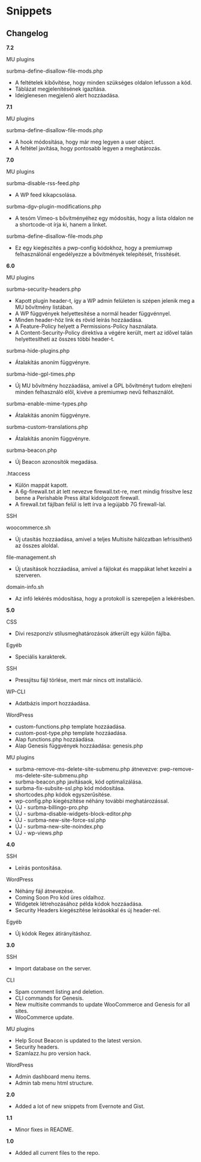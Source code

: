 # Snippets

## Changelog

**7.2**

MU plugins

surbma-define-disallow-file-mods.php
- A feltételek kibővítése, hogy minden szükséges oldalon lefusson a kód.
- Táblázat megjelenítésének igazítása.
- Ideiglenesen megjelenő alert hozzáadása.

**7.1**

MU plugins

surbma-define-disallow-file-mods.php
- A hook módosítása, hogy már meg legyen a user object.
- A feltétel javítása, hogy pontosabb legyen a meghatározás.

**7.0**

MU plugins

surbma-disable-rss-feed.php
- A WP feed kikapcsolása.

surbma-dgv-plugin-modifications.php
- A tesóm Vimeo-s bővítményéhez egy módosítás, hogy a lista oldalon ne a shortcode-ot írja ki, hanem a linket.

surbma-define-disallow-file-mods.php
- Ez egy kiegészítés a pwp-config kódokhoz, hogy a premiumwp felhasználónál engedélyezze a bővítmények telepítését, frissítését.

**6.0**

MU plugins

surbma-security-headers.php
- Kapott plugin header-t, így a WP admin felületen is szépen jelenik meg a MU bővítmény listában.
- A WP függvények helyettesítése a normál header függvénnyel.
- Minden header-höz link és rövid leírás hozzáadása.
- A Feature-Policy helyett a Permissions-Policy használata.
- A Content-Security-Policy direktíva a végére került, mert az idővel talán helyettesítheti az összes többi header-t.

surbma-hide-plugins.php
- Átalakítás anoním függvényre.

surbma-hide-gpl-times.php
- Új MU bővítmény hozzáadása, amivel a GPL bővítményt tudom elrejteni minden felhasználó elől, kivéve a premiumwp nevű felhasználót.

surbma-enable-mime-types.php
- Átalakítás anoním függvényre.

surbma-custom-translations.php
- Átalakítás anoním függvényre.

surbma-beacon.php
- Új Beacon azonosítók megadása.

.htaccess

- Külön mappát kapott.
- A 6g-firewall.txt át lett nevezve firewall.txt-re, mert mindig frissítve lesz benne a Perishable Press által kidolgozott firewall.
- A firewall.txt fájlban felül is lett írva a legújabb 7G firewall-lal.

SSH

woocommerce.sh
- Új utasítás hozzáadása, amivel a teljes Multisite hálózatban lefrissíthető az összes aloldal.

file-management.sh
- Új utasítások hozzáadása, amivel a fájlokat és mappákat lehet kezelni a szerveren.

domain-info.sh
- Az infó lekérés módosítása, hogy a protokoll is szerepeljen a lekérésben.

**5.0**

CSS

- Divi reszponzív stílusmeghatározások átkerült egy külön fájlba.

Egyéb

- Speciális karakterek.

SSH

- Pressjitsu fájl törlése, mert már nincs ott installáció.

WP-CLI

- Adatbázis import hozzáadása.

WordPress

- custom-functions.php template hozzáadása.
- custom-post-type.php template hozzáadása.
- Alap functions.php hozzáadása.
- Alap Genesis függvények hozzáadása: genesis.php

MU plugins

- surbma-remove-ms-delete-site-submenu.php átnevezve: pwp-remove-ms-delete-site-submenu.php
- surbma-beacon.php javításaok, kód optimalizálása.
- surbma-fix-subsite-ssl.php kód módosítása.
- shortcodes.php kódok egyszerűsítése.
- wp-config.php kiegészítése néhány további meghatározással.
- ÚJ - surbma-billingo-pro.php
- ÚJ - surbma-disable-widgets-block-editor.php
- ÚJ - surbma-new-site-force-ssl.php
- ÚJ - surbma-new-site-noindex.php
- ÚJ - wp-views.php

**4.0**

SSH

- Leírás pontosítása.

WordPress

- Néhány fájl átnevezése.
- Coming Soon Pro kód üres oldalhoz.
- Widgetek létrehozásához példa kódok hozzáadása.
- Security Headers kiegészítése leírásokkal és új header-rel.

Egyéb

- Új kódok Regex átirányításhoz.

**3.0**

SSH

- Import database on the server.

CLI

- Spam comment listing and deletion.
- CLI commands for Genesis.
- New multisite commands to update WooCommerce and Genesis for all sites.
- WooCommerce update.

MU plugins

- Help Scout Beacon is updated to the latest version.
- Security headers.
- Szamlazz.hu pro version hack.

WordPress

- Admin dashboard menu items.
- Admin tab menu html structure.

**2.0**

- Added a lot of new snippets from Evernote and Gist.

**1.1**

- Minor fixes in README.

**1.0**

- Added all current files to the repo.
